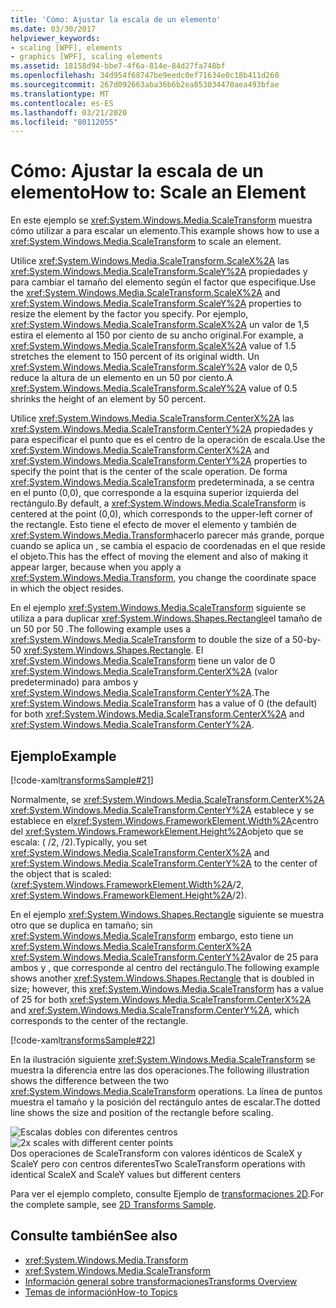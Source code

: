 ```yaml
---
title: 'Cómo: Ajustar la escala de un elemento'
ms.date: 03/30/2017
helpviewer_keywords:
- scaling [WPF], elements
- graphics [WPF], scaling elements
ms.assetid: 18158d94-bbe7-4f6a-814e-84d27fa748bf
ms.openlocfilehash: 34d954f68747be9eedc0ef71634e0c18b411d260
ms.sourcegitcommit: 267d092663aba36b6b2ea853034470aea493bfae
ms.translationtype: MT
ms.contentlocale: es-ES
ms.lasthandoff: 03/21/2020
ms.locfileid: "80112055"
---
```

# <a name="how-to-scale-an-element"></a><span data-ttu-id="1847c-102">Cómo: Ajustar la escala de un elemento</span><span class="sxs-lookup"><span data-stu-id="1847c-102">How to: Scale an Element</span></span>
<span data-ttu-id="1847c-103">En este ejemplo se <xref:System.Windows.Media.ScaleTransform> muestra cómo utilizar a para escalar un elemento.</span><span class="sxs-lookup"><span data-stu-id="1847c-103">This example shows how to use a <xref:System.Windows.Media.ScaleTransform> to scale an element.</span></span>  
  
 <span data-ttu-id="1847c-104">Utilice <xref:System.Windows.Media.ScaleTransform.ScaleX%2A> las <xref:System.Windows.Media.ScaleTransform.ScaleY%2A> propiedades y para cambiar el tamaño del elemento según el factor que especifique.</span><span class="sxs-lookup"><span data-stu-id="1847c-104">Use the <xref:System.Windows.Media.ScaleTransform.ScaleX%2A> and <xref:System.Windows.Media.ScaleTransform.ScaleY%2A> properties to resize the element by the factor you specify.</span></span> <span data-ttu-id="1847c-105">Por ejemplo, <xref:System.Windows.Media.ScaleTransform.ScaleX%2A> un valor de 1,5 estira el elemento al 150 por ciento de su ancho original.</span><span class="sxs-lookup"><span data-stu-id="1847c-105">For example, a <xref:System.Windows.Media.ScaleTransform.ScaleX%2A> value of 1.5 stretches the element to 150 percent of its original width.</span></span> <span data-ttu-id="1847c-106">Un <xref:System.Windows.Media.ScaleTransform.ScaleY%2A> valor de 0,5 reduce la altura de un elemento en un 50 por ciento.</span><span class="sxs-lookup"><span data-stu-id="1847c-106">A <xref:System.Windows.Media.ScaleTransform.ScaleY%2A> value of 0.5 shrinks the height of an element by 50 percent.</span></span>  
  
 <span data-ttu-id="1847c-107">Utilice <xref:System.Windows.Media.ScaleTransform.CenterX%2A> las <xref:System.Windows.Media.ScaleTransform.CenterY%2A> propiedades y para especificar el punto que es el centro de la operación de escala.</span><span class="sxs-lookup"><span data-stu-id="1847c-107">Use the <xref:System.Windows.Media.ScaleTransform.CenterX%2A> and <xref:System.Windows.Media.ScaleTransform.CenterY%2A> properties to specify the point that is the center of the scale operation.</span></span> <span data-ttu-id="1847c-108">De forma <xref:System.Windows.Media.ScaleTransform> predeterminada, a se centra en el punto (0,0), que corresponde a la esquina superior izquierda del rectángulo.</span><span class="sxs-lookup"><span data-stu-id="1847c-108">By default, a <xref:System.Windows.Media.ScaleTransform> is centered at the point (0,0), which corresponds to the upper-left corner of the rectangle.</span></span> <span data-ttu-id="1847c-109">Esto tiene el efecto de mover el elemento y también de <xref:System.Windows.Media.Transform>hacerlo parecer más grande, porque cuando se aplica un , se cambia el espacio de coordenadas en el que reside el objeto.</span><span class="sxs-lookup"><span data-stu-id="1847c-109">This has the effect of moving the element and also of making it appear larger, because when you apply a <xref:System.Windows.Media.Transform>, you change the coordinate space in which the object resides.</span></span>  
  
 <span data-ttu-id="1847c-110">En el ejemplo <xref:System.Windows.Media.ScaleTransform> siguiente se utiliza a para duplicar <xref:System.Windows.Shapes.Rectangle>el tamaño de un 50 por 50 .</span><span class="sxs-lookup"><span data-stu-id="1847c-110">The following example uses a <xref:System.Windows.Media.ScaleTransform> to double the size of a 50-by-50 <xref:System.Windows.Shapes.Rectangle>.</span></span> <span data-ttu-id="1847c-111">El <xref:System.Windows.Media.ScaleTransform> tiene un valor de 0 <xref:System.Windows.Media.ScaleTransform.CenterX%2A> (valor predeterminado) para ambos y <xref:System.Windows.Media.ScaleTransform.CenterY%2A>.</span><span class="sxs-lookup"><span data-stu-id="1847c-111">The <xref:System.Windows.Media.ScaleTransform> has a value of 0 (the default) for both <xref:System.Windows.Media.ScaleTransform.CenterX%2A> and <xref:System.Windows.Media.ScaleTransform.CenterY%2A>.</span></span>  
  
## <a name="example"></a><span data-ttu-id="1847c-112">Ejemplo</span><span class="sxs-lookup"><span data-stu-id="1847c-112">Example</span></span>  
 [!code-xaml[transformsSample#21](~/samples/snippets/csharp/VS_Snippets_Wpf/transformsSample/CS/ScaleTransformExample.xaml#21)]  
  
 <span data-ttu-id="1847c-113">Normalmente, se <xref:System.Windows.Media.ScaleTransform.CenterX%2A> <xref:System.Windows.Media.ScaleTransform.CenterY%2A> establece y se establece en el<xref:System.Windows.FrameworkElement.Width%2A>centro del <xref:System.Windows.FrameworkElement.Height%2A>objeto que se escala: ( /2, /2).</span><span class="sxs-lookup"><span data-stu-id="1847c-113">Typically, you set <xref:System.Windows.Media.ScaleTransform.CenterX%2A> and <xref:System.Windows.Media.ScaleTransform.CenterY%2A> to the center of the object that is scaled: (<xref:System.Windows.FrameworkElement.Width%2A>/2, <xref:System.Windows.FrameworkElement.Height%2A>/2).</span></span>  
  
 <span data-ttu-id="1847c-114">En el ejemplo <xref:System.Windows.Shapes.Rectangle> siguiente se muestra otro que se duplica en tamaño; sin <xref:System.Windows.Media.ScaleTransform> embargo, esto tiene un <xref:System.Windows.Media.ScaleTransform.CenterX%2A> <xref:System.Windows.Media.ScaleTransform.CenterY%2A>valor de 25 para ambos y , que corresponde al centro del rectángulo.</span><span class="sxs-lookup"><span data-stu-id="1847c-114">The following example shows another <xref:System.Windows.Shapes.Rectangle> that is doubled in size; however, this <xref:System.Windows.Media.ScaleTransform> has a value of 25 for both <xref:System.Windows.Media.ScaleTransform.CenterX%2A> and <xref:System.Windows.Media.ScaleTransform.CenterY%2A>, which corresponds to the center of the rectangle.</span></span>  
  
 [!code-xaml[transformsSample#22](~/samples/snippets/csharp/VS_Snippets_Wpf/transformsSample/CS/ScaleTransformExample.xaml#22)]  
  
 <span data-ttu-id="1847c-115">En la ilustración siguiente <xref:System.Windows.Media.ScaleTransform> se muestra la diferencia entre las dos operaciones.</span><span class="sxs-lookup"><span data-stu-id="1847c-115">The following illustration shows the difference between the two <xref:System.Windows.Media.ScaleTransform> operations.</span></span> <span data-ttu-id="1847c-116">La línea de puntos muestra el tamaño y la posición del rectángulo antes de escalar.</span><span class="sxs-lookup"><span data-stu-id="1847c-116">The dotted line shows the size and position of the rectangle before scaling.</span></span>  
  
 <span data-ttu-id="1847c-117">![Escalas dobles con diferentes centros](./media/wcpsdk-graphicsmm-scalecenter.gif "wcpsdk_graphicsmm_scalecenter")</span><span class="sxs-lookup"><span data-stu-id="1847c-117">![2x scales with different center points](./media/wcpsdk-graphicsmm-scalecenter.gif "wcpsdk_graphicsmm_scalecenter")</span></span>  
<span data-ttu-id="1847c-118">Dos operaciones de ScaleTransform con valores idénticos de ScaleX y ScaleY pero con centros diferentes</span><span class="sxs-lookup"><span data-stu-id="1847c-118">Two ScaleTransform operations with identical ScaleX and ScaleY values but different centers</span></span>  
  
 <span data-ttu-id="1847c-119">Para ver el ejemplo completo, consulte Ejemplo de [transformaciones 2D](https://github.com/Microsoft/WPF-Samples/tree/master/Graphics/2DTransforms).</span><span class="sxs-lookup"><span data-stu-id="1847c-119">For the complete sample, see [2D Transforms Sample](https://github.com/Microsoft/WPF-Samples/tree/master/Graphics/2DTransforms).</span></span>  
  
## <a name="see-also"></a><span data-ttu-id="1847c-120">Consulte también</span><span class="sxs-lookup"><span data-stu-id="1847c-120">See also</span></span>

- <xref:System.Windows.Media.Transform>
- <xref:System.Windows.Media.ScaleTransform>
- [<span data-ttu-id="1847c-121">Información general sobre transformaciones</span><span class="sxs-lookup"><span data-stu-id="1847c-121">Transforms Overview</span></span>](transforms-overview.md)
- [<span data-ttu-id="1847c-122">Temas de información</span><span class="sxs-lookup"><span data-stu-id="1847c-122">How-to Topics</span></span>](transformations-how-to-topics.md)

